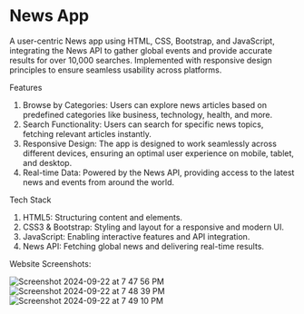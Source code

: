 # News App

A user-centric News app using HTML, CSS, Bootstrap, and JavaScript, integrating
the News API to gather global events and provide accurate results for over 10,000 searches.
Implemented with responsive design principles to ensure seamless usability across platforms.

Features
1. Browse by Categories: Users can explore news articles based on predefined categories like business, technology, health, and more.
2. Search Functionality: Users can search for specific news topics, fetching relevant articles instantly.
3. Responsive Design: The app is designed to work seamlessly across different devices, ensuring an optimal user experience on mobile, tablet, and desktop.
4. Real-time Data: Powered by the News API, providing access to the latest news and events from around the world.

Tech Stack
1. HTML5: Structuring content and elements.
2. CSS3 & Bootstrap: Styling and layout for a responsive and modern UI.
3. JavaScript: Enabling interactive features and API integration.
4. News API: Fetching global news and delivering real-time results.

Website Screenshots:

![Screenshot 2024-09-22 at 7 47 56 PM](https://github.com/user-attachments/assets/b48e44b0-1159-4e6b-b860-d83aa27af4bd)
![Screenshot 2024-09-22 at 7 48 39 PM](https://github.com/user-attachments/assets/171de085-2827-4bdf-b881-849a6d1bb80f)
![Screenshot 2024-09-22 at 7 49 10 PM](https://github.com/user-attachments/assets/00769d70-cc56-4566-a62e-7f3dddde7a15)
